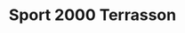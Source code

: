 ---
title: "Sport 2000 Terrasson"
url: /terrasson-lavilledieu/sport-2000-terrasson/
shop: sports
---